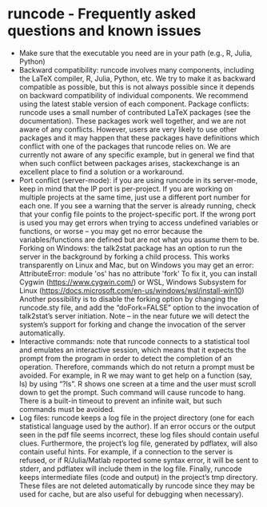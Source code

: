# runcode - Frequently asked questions and known issues
 
- Make sure that the executable you need are in your path (e.g., R, Julia, Python)
- Backward compatibility: runcode involves many components, including the LaTeX compiler, R, Julia, Python, etc. We try to make it as backward compatible as possible, but this is not always possible since it depends on backward compatibility of individual components. We recommend using the latest stable version of each component.
 Package conflicts: runcode uses a small number of contributed LaTeX packages (see the documentation). These packages work well together, and we are not aware of any conflicts. However, users are very likely to use other packages and it may happen that these packages have definitions which conflict with one of the packages that runcode relies on. We are currently not aware of any specific example, but in general we find that when such conflict between packages arises, stackexchange is an excellent place to find a solution or a workaround.
- Port conflict (server-mode): if you are using runcode in its server-mode, keep in mind that the IP port is per-project. If you are working on multiple projects at the same time, just use a different port number for each one. If you see a warning that the server is already running, check that your config file points to the project-specific port. If the wrong port is used you may get errors when trying to access undefined variables or functions, or worse – you may get no error because the variables/functions are defined but are not what you assume them to be.
 Forking on Windows: the talk2stat package has an option to run the server in the background by forking a child process. This works transparently on Linux and Mac, but on Windows you may get an error:
  AttributeError: module 'os' has no attribute 'fork'
To fix it, you can install Cygwin (https://www.cygwin.com/) or WSL, Windows Subsystem for Linux (https://docs.microsoft.com/en-us/windows/wsl/install-win10)
Another possibility is to disable the forking option by changing the runcode.sty file, and add the “doFork=FALSE” option to the invocation of talk2stat’s server initiation.
Note – in the near future we will detect the system’s support for forking and change the invocation of the server automatically.
- Interactive commands: note that runcode connects to a statistical tool and emulates an interactive session, which means that it expects the prompt from the program in order to detect the completion of an operation. Therefore, commands which do not return a prompt must be avoided. For example, in R we may want to get help on a function (say, ls) by using “?ls”. R shows one screen at a time and the user must scroll down to get the prompt. Such command will cause runcode to hang. There is a built-in timeout to prevent an infinite wait, but such commands must be avoided.
- Log files: runcode keeps a log file in the project directory (one for each statistical language used by the author). If an error occurs or the output seen in the pdf file seems incorrect, these log files should contain useful clues. Furthermore, the project’s log file, generated by pdflatex, will also contain useful hints. For example, if a connection to the server is refused, or if R/Julia/Matlab reported some syntax error, it will be sent to stderr, and pdflatex will include them in the log file. Finally, runcode keeps intermediate files (code and output) in the project’s tmp directory. These files are not deleted automatically by runcode since they may be used for cache, but are also useful for debugging when necessary).

